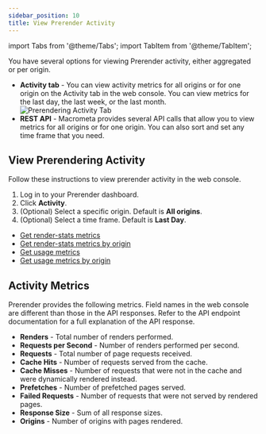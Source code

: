 ```yaml
---
sidebar_position: 10
title: View Prerender Activity
---
```

import Tabs from '@theme/Tabs';
import TabItem from '@theme/TabItem';

You have several options for viewing Prerender activity, either aggregated or per origin.

- **Activity tab** - You can view activity metrics for all origins or for one origin on the Activity tab in the web console. You can view metrics for the last day, the last week, or the last month.
  ![Prerendering Activity Tab](/img/prerendering/activity-tab.png)
- **REST API** - Macrometa provides several API calls that allow you to view metrics for all origins or for one origin. You can also sort and set any time frame that you need.

## View Prerendering Activity

<Tabs groupId="operating-systems">
<TabItem value="console" label="Web Console">

Follow these instructions to view prerender activity in the web console.

1. Log in to your Prerender dashboard.
2. Click **Activity**.
3. (Optional) Select a specific origin. Default is **All origins**.
4. (Optional) Select a time frame. Default is **Last Day**.

</TabItem>
<TabItem value="api" label="REST API">

- [Get render-stats metrics](https://www.macrometa.com/docs/apiPrerendering#/paths/api-prerender-v1-metrics-stats-render/get)
- [Get render-stats metrics by origin](https://www.macrometa.com/docs/apiPrerendering#/paths/api-prerender-v1-metrics-stats-render-origin/get)
- [Get usage metrics](https://www.macrometa.com/docs/apiPrerendering#/paths/api-prerender-v1-usage-aggregationType/get)
- [Get usage metrics by origin](https://www.macrometa.com/docs/apiPrerendering#/paths/api-prerender-v1-usage-aggregationType---origin/get)

</TabItem>
</Tabs>

## Activity Metrics

Prerender provides the following metrics. Field names in the web console are different than those in the API responses. Refer to the API endpoint documentation for a full explanation of the API response.

- **Renders** - Total number of renders performed.
- **Requests per Second** - Number of renders performed per second.
- **Requests** - Total number of page requests received.
- **Cache Hits** - Number of requests served from the cache.
- **Cache Misses** - Number of requests that were not in the cache and were dynamically rendered instead.
- **Prefetches** - Number of prefetched pages served.
- **Failed Requests** - Number of requests that were not served by rendered pages.
- **Response Size** - Sum of all response sizes.
- **Origins** - Number of origins with pages rendered.
